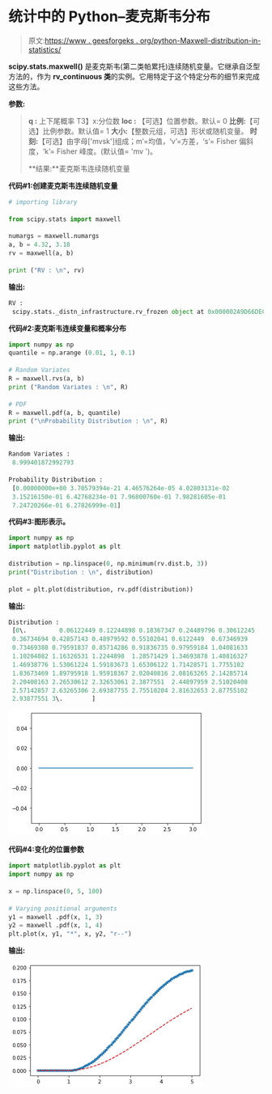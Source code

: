 # 统计中的 Python–麦克斯韦分布

> 原文:[https://www . geesforgeks . org/python-Maxwell-distribution-in-statistics/](https://www.geeksforgeeks.org/python-maxwell-distribution-in-statistics/)

**scipy.stats.maxwell()** 是麦克斯韦(第二类帕累托)连续随机变量。它继承自泛型方法的，作为 **rv_continuous 类**的实例。它用特定于这个特定分布的细节来完成这些方法。

**参数:**

> **q :** 上下尾概率
> T3】x:分位数
> **loc :** 【可选】位置参数。默认= 0
> **比例:**【可选】比例参数。默认值= 1
> **大小:**【整数元组，可选】形状或随机变量。
> **时刻:**【可选】由字母['mvsk']组成；m’=均值，‘v’=方差，‘s’= Fisher 偏斜度，‘k’= Fisher 峰度。(默认值= 'mv ')。
> 
> **结果:**麦克斯韦连续随机变量

**代码#1:创建麦克斯韦连续随机变量**

```py
# importing library

from scipy.stats import maxwell  

numargs = maxwell.numargs 
a, b = 4.32, 3.18
rv = maxwell(a, b) 

print ("RV : \n", rv)  
```

**输出:**

```py
RV : 
 scipy.stats._distn_infrastructure.rv_frozen object at 0x000002A9D66DEC88

```

 **代码#2:麦克斯韦连续变量和概率分布**

```py
import numpy as np 
quantile = np.arange (0.01, 1, 0.1) 

# Random Variates 
R = maxwell.rvs(a, b) 
print ("Random Variates : \n", R) 

# PDF 
R = maxwell.pdf(a, b, quantile) 
print ("\nProbability Distribution : \n", R) 
```

**输出:**

```py
Random Variates : 
 8.999401872992793

Probability Distribution : 
 [0.00000000e+00 3.70579394e-21 4.46576264e-05 4.02803131e-02
 3.15216150e-01 6.42768234e-01 7.96800760e-01 7.98281605e-01
 7.24720266e-01 6.27826999e-01]

```

**代码#3:图形表示。**

```py
import numpy as np 
import matplotlib.pyplot as plt 

distribution = np.linspace(0, np.minimum(rv.dist.b, 3)) 
print("Distribution : \n", distribution) 

plot = plt.plot(distribution, rv.pdf(distribution)) 
```

**输出:**

```py
Distribution : 
 [0\.         0.06122449 0.12244898 0.18367347 0.24489796 0.30612245
 0.36734694 0.42857143 0.48979592 0.55102041 0.6122449  0.67346939
 0.73469388 0.79591837 0.85714286 0.91836735 0.97959184 1.04081633
 1.10204082 1.16326531 1.2244898  1.28571429 1.34693878 1.40816327
 1.46938776 1.53061224 1.59183673 1.65306122 1.71428571 1.7755102
 1.83673469 1.89795918 1.95918367 2.02040816 2.08163265 2.14285714
 2.20408163 2.26530612 2.32653061 2.3877551  2.44897959 2.51020408
 2.57142857 2.63265306 2.69387755 2.75510204 2.81632653 2.87755102
 2.93877551 3\.        ]

```

![](img/0b36ea8c87c759231f576d8abd438b27.png)

**代码#4:变化的位置参数**

```py
import matplotlib.pyplot as plt 
import numpy as np 

x = np.linspace(0, 5, 100) 

# Varying positional arguments 
y1 = maxwell .pdf(x, 1, 3) 
y2 = maxwell .pdf(x, 1, 4) 
plt.plot(x, y1, "*", x, y2, "r--") 
```

**输出:**

![](img/4688d595da5be29743a73cca8874b691.png)